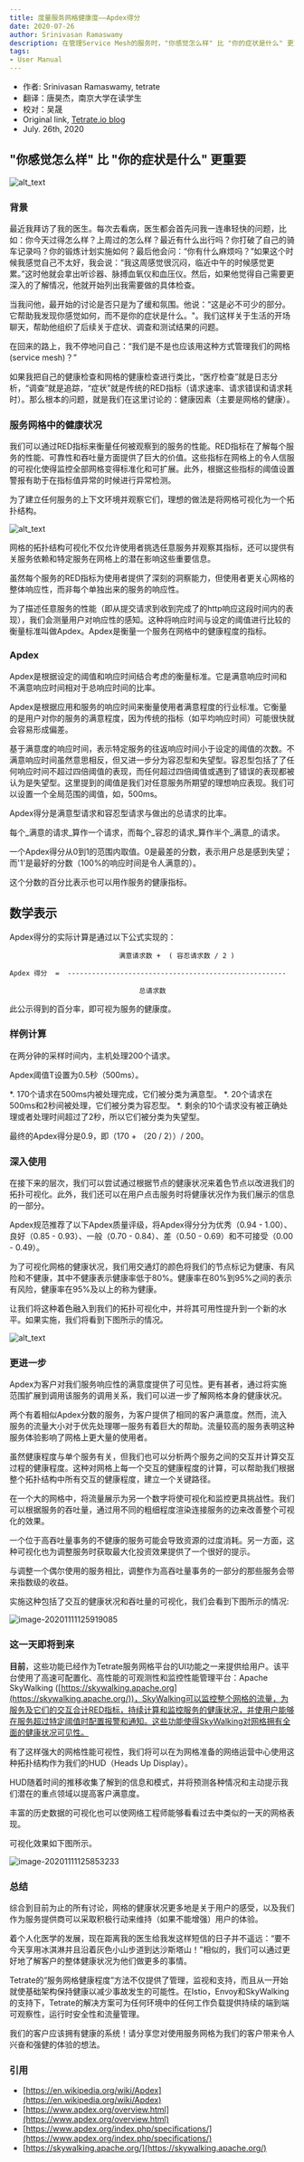 ```yaml
---
title: 度量服务网格健康度——Apdex得分
date: 2020-07-26
author: Srinivasan Ramaswamy
description: 在管理Service Mesh的服务时，"你感觉怎么样" 比 "你的症状是什么" 更重要。Apdex帮助了解服务的健康状况。
tags:
- User Manual
---
```


- 作者: Srinivasan Ramaswamy, tetrate
- 翻译：唐昊杰，南京大学在读学生
- 校对：吴晟
- Original link, [Tetrate.io blog](https://www.tetrate.io/blog/the-apdex-score-for-measuring-service-mesh-health/)
- July. 26th, 2020

## "你感觉怎么样" 比 "你的症状是什么" 更重要

![alt_text](0081Kckwly1gkl5813wt9j33200tcb2b.jpg "Intro to Apdex")

### **背景**

最近我拜访了我的医生。每次去看病，医生都会首先问我一连串轻快的问题，比如：你今天过得怎么样？上周过的怎么样？最近有什么出行吗？你打破了自己的骑车记录吗？你的锻炼计划实施如何？最后他会问：“你有什么麻烦吗？”如果这个时候我感觉自己不太好，我会说：“我这周感觉很沉闷，临近中午的时候感觉更累。”这时他就会拿出听诊器、脉搏血氧仪和血压仪。然后，如果他觉得自己需要更深入的了解情况，他就开始列出我需要做的具体检查。

当我问他，最开始的讨论是否只是为了缓和氛围。他说：“这是必不可少的部分。它帮助我发现你感觉如何，而不是你的症状是什么。"。我们这样关于生活的开场聊天，帮助他组织了后续关于症状、调查和测试结果的问题。

在回来的路上，我不停地问自己：“我们是不是也应该用这种方式管理我们的网格(service mesh)？”

如果我把自己的健康检查和网格的健康检查进行类比，“医疗检查”就是日志分析，“调查”就是追踪，“症状”就是传统的RED指标（请求速率、请求错误和请求耗时）。那么根本的问题，就是我们在这里讨论的：健康因素（主要是网格的健康）。


### **服务网格中的健康状况**

我们可以通过RED指标来衡量任何被观察到的服务的性能。RED指标在了解每个服务的性能、可靠性和吞吐量方面提供了巨大的价值。这些指标在网格上的令人信服的可视化使得监控全部网格变得标准化和可扩展。此外，根据这些指标的阈值设置警报有助于在指标值异常的时候进行异常检测。

为了建立任何服务的上下文环境并观察它们，理想的做法是将网格可视化为一个拓扑结构。

![alt_text](0081Kckwly1gkl5821d3vj316z0u0hdt.jpg "Topology")

网格的拓扑结构可视化不仅允许使用者挑选任意服务并观察其指标，还可以提供有关服务依赖和特定服务在网格上的潜在影响这些重要信息。

虽然每个服务的RED指标为使用者提供了深刻的洞察能力，但使用者更关心网格的整体响应性，而非每个单独出来的服务的响应性。

为了描述任意服务的性能（即从提交请求到收到完成了的http响应这段时间内的表现），我们会测量用户对响应性的感知。这种将响应时间与设定的阈值进行比较的衡量标准叫做Apdex。Apdex是衡量一个服务在网格中的健康程度的指标。

### **Apdex**

Apdex是根据设定的阈值和响应时间结合考虑的衡量标准。它是满意响应时间和不满意响应时间相对于总响应时间的比率。

Apdex是根据应用和服务的响应时间来衡量使用者满意程度的行业标准。它衡量的是用户对你的服务的满意程度，因为传统的指标（如平均响应时间）可能很快就会容易形成偏差。

基于满意度的响应时间，表示特定服务的往返响应时间小于设定的阈值的次数。不满意响应时间虽然意思相反，但又进一步分为容忍型和失望型。容忍型包括了了任何响应时间不超过四倍阈值的表现，而任何超过四倍阈值或遇到了错误的表现都被认为是失望型。这里提到的阈值是我们对任意服务所期望的理想响应表现。我们可以设置一个全局范围的阈值，如，500ms。

Apdex得分是满意型请求和容忍型请求与做出的总请求的比率。

每个_满意的请求_算作一个请求，而每个_容忍的请求_算作半个_满意_的请求。

一个Apdex得分从0到1的范围内取值。0是最差的分数，表示用户总是感到失望；而'1'是最好的分数（100%的响应时间是令人满意的）。

这个分数的百分比表示也可以用作服务的健康指标。


## **数学表示**

Apdex得分的实际计算是通过以下公式实现的：

```
		                   满意请求数 +  ( 容忍请求数 / 2 )

Apdex 得分  =  ------------------------------------------------------

                                总请求数
```

此公示得到的百分率，即可视为服务的健康度。


### **样例计算**


在两分钟的采样时间内，主机处理200个请求。

Apdex阈值T设置为0.5秒（500ms）。

*.	170个请求在500ms内被处理完成，它们被分类为满意型。
*.	20个请求在500ms和2秒间被处理，它们被分类为容忍型。
*.	剩余的10个请求没有被正确处理或者处理时间超过了2秒，所以它们被分类为失望型。

最终的Apdex得分是0.9，即（170 + （20 / 2））/ 200。


### **深入使用**

在接下来的层次，我们可以尝试通过根据节点的健康状况来着色节点以改进我们的拓扑可视化。此外，我们还可以在用户点击服务时将健康状况作为我们展示的信息的一部分。

Apdex规范推荐了以下Apdex质量评级，将Apdex得分分为优秀（0.94 - 1.00）、良好（0.85 - 0.93）、一般（0.70 - 0.84）、差（0.50 - 0.69）和不可接受（0.00 - 0.49）。

为了可视化网格的健康状况，我们用交通灯的颜色将我们的节点标记为健康、有风险和不健康，其中不健康表示健康率低于80%。健康率在80%到95%之间的表示有风险，健康率在95%及以上的称为健康。

让我们将这种着色融入到我们的拓扑可视化中，并将其可用性提升到一个新的水平。如果实施，我们将看到下图所示的情况。

![alt_text](0081Kckwly1gkl58088b6j316z0u0kjl.jpg "Health For Services")

### **更进一步**

Apdex为客户对我们服务响应性的满意度提供了可见性。更有甚者，通过将实施范围扩展到调用该服务的调用关系，我们可以进一步了解网格本身的健康状况。

两个有着相似Apdex分数的服务，为客户提供了相同的客户满意度。然而，流入服务的流量大小对于优先处理哪一服务有着巨大的帮助。流量较高的服务表明这种服务体验影响了网格上更大量的使用者。

虽然健康程度与单个服务有关，但我们也可以分析两个服务之间的交互并计算交互过程的健康程度。这种对网格上每一个交互的健康程度的计算，可以帮助我们根据整个拓扑结构中所有交互的健康程度，建立一个关键路径。

在一个大的网格中，将流量展示为另一个数字将使可视化和监控更具挑战性。我们可以根据服务的吞吐量，通过用不同的粗细程度渲染连接服务的边来改善整个可视化的效果。

一个位于高吞吐量事务的不健康的服务可能会导致资源的过度消耗。另一方面，这种可视化也为调整服务时获取最大化投资效果提供了一个很好的提示。

与调整一个偶尔使用的服务相比，调整作为高吞吐量事务的一部分的那些服务会带来指数级的收益。

实施这种包括了交互的健康状况和吞吐量的可视化，我们会看到下图所示的情况:

![image-20201111125919085](0081Kckwly1gkl5alrth6j316z0u0kjl.jpg)

### **这一天即将到来**

**目前**，这些功能已经作为Tetrate服务网格平台的UI功能之一来提供给用户。该平台使用了高速可配置化、高性能的可观测性和监控性能管理平台：Apache SkyWalking ([https://skywalking.apache.org](https://skywalking.apache.org/))，SkyWalking可以监控整个网格的流量，为服务及它们的交互合计RED指标，持续计算和监控服务的健康状况，并使用户能够在服务超过特定阈值时配置报警和通知。这些功能使得SkyWalking对网格拥有全面的健康状况可见性。

有了这样强大的网格性能可视性，我们将可以在为网格准备的网络运营中心使用这种拓扑结构作为我们的HUD（Heads Up Display）。 

HUD随着时间的推移收集了解到的信息和模式，并将预测各种情况和主动提示我们潜在的重点领域以提高客户满意度。

丰富的历史数据的可视化也可以使网络工程师能够看看过去中类似的一天的网格表现。

可视化效果如下图所示。

![image-20201111125853233](0081Kckwly1gkl5a5be9tj316z0u0qv5.jpg)

### **总结**

综合到目前为止的所有讨论，网格的健康状况更多地是关于用户的感受，以及我们作为服务提供商可以采取积极行动来维持（如果不能增强）用户的体验。

着个人化医学的发展，现在距离我的医生给我发这样短信的日子并不遥远：“要不今天享用冰淇淋并且沿着灰色小山步道到达沙斯塔山！”相似的，我们可以通过更好地了解客户的整体健康状况为他们做更多的事情。

Tetrate的“服务网格健康程度”方法不仅提供了管理，监视和支持，而且从一开始就使基础架构保持健康以减少事故发生的可能性。在Istio，Envoy和SkyWalking的支持下，Tetrate的解决方案可为任何环境中的任何工作负载提供持续的端到端可观察性，运行时安全性和流量管理。

我们的客户应该拥有健康的系统！请分享您对使用服务网格为我们的客户带来令人兴奋和强健的体验的想法。

### **引用**

- [https://en.wikipedia.org/wiki/Apdex](https://en.wikipedia.org/wiki/Apdex)
- [https://www.apdex.org/overview.html](https://www.apdex.org/overview.html)
- [https://www.apdex.org/index.php/specifications/](https://www.apdex.org/index.php/specifications/)
- [https://skywalking.apache.org/](https://skywalking.apache.org/)